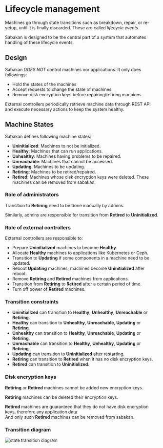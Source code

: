 Lifecycle management
====================

Machines go through state transitions such as breakdown, repair, or re-setup,
until it is finally discarded.  These are called *lifecycle events*.

Sabakan is designed to be the central part of a system that automates
handling of these lifecycle events.

Design
------

Sabakan *DOES NOT* control machines nor applications.
It only does followings:

* Hold the states of the machines
* Accept requests to change the state of machines
* Remove disk encryption keys before repairing/retiring machines

External controllers periodically retrieve machine data through REST API
and execute necessary actions to keep the system healthy.

Machine States
--------------

Sabakan defines following machine states:

* **Uninitialized**: Machines to not be initialized.
* **Healthy**: Machines that can run applications.
* **Unhealthy**: Machines having problems to be repaired.
* **Unreachable**: Machines that cannot be accessed.
* **Updating**: Machines to be updating.
* **Retiring**: Machines to be retired/repaired.
* **Retired**: Machines whose disk encryption keys were deleted. These machines can be removed from sabakan.

### Role of administrators

Transition to **Retiring** need to be done manually by admins.

Similarly, admins are responsible for transition from **Retired** to **Uninitialized**.

### Role of external controllers

External controllers are responsible to:

* Prepare **Uninitialized** machines to become **Healthy**.
* Allocate **Healthy** machines to applications like Kubernetes or Ceph.
* Transition to **Updating** if some components in a machine need to be updated.
* Reboot **Updating** machines; machines become **Uninitialized** after reboot.
* Remove **Retiring** and **Retired** machines from applications.
* Transition from **Retiring** to **Retired** after a certain period of time.
* Turn off power of **Retired** machines.

### Transition constraints

* **Uninitialized** can transition to **Healthy**, **Unhealthy**, **Unreachable** or **Retiring**.
* **Healthy** can transition to **Unhealthy**, **Unreachable**, **Updating** or **Retiring**.
* **Unhealthy** can transition to **Healthy**, **Unreachable**, **Updating** or **Retiring**.
* **Unreachable** can transition to **Healthy**, **Unhealthy**, **Updating** or **Retiring**.
* **Updating** can transition to **Uninitialized** after restarting.
* **Retiring** can transition to **Retired** when it has no disk encryption keys.
* **Retired** can transition to **Uninitialized**.

### Disk encryption keys

**Retiring** or **Retired** machines cannot be added new encryption keys.

**Retiring** machines can be deleted their encryption keys.

**Retired** machines are guaranteed that they do not have disk encryption keys,
therefore any application data.  
And only such **Retired** machines can be removed from sabakan.

### Transition diagram

![state transition diagram](https://www.plantuml.com/plantuml/png/bPF1JiCm38RlUGgVaIhkEQ0XE712QD9EY8FNU6lKrgbSZwayFIbqAQacgjtS-8__pwczwHL5JsrZtky-e73XpCK3xDYpLu-D_o9diYyeOlw5iD5gk9BPSVLFJWZB2lSDNSbkIRruFbfufh91BmGo7HcpwnngZA0GVwnqYMZXyQ0a8BGFGOsP-7AYiR1IgJqW0ua4IRe5dOLNqdEG6axpOIPUmFvbJR9J5uKNS9kY--q8EKQW5K4RoticOnBdca4kdEnil566Jn8uI6Zd3fCulTnwexd1BHsa6eifoSzJ_JoprdMIteXbBbLd2t8s1cryh_v7wtnV0t4fGwS-CDGqJDVIw6RJzYRKeL3ca-JJ3iLzil24338QPThVVzJZ7cjaio5sSG6_0G00)

